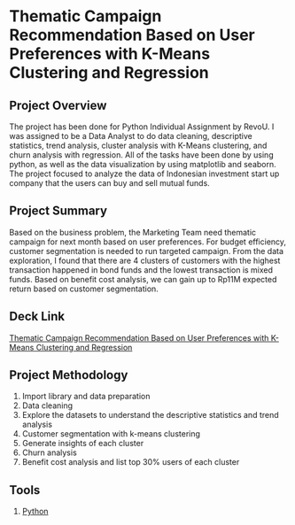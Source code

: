 # Thematic Campaign Recommendation Based on User Preferences with K-Means Clustering and Regression

## Project Overview
The project has been done for Python Individual Assignment by RevoU. I was assigned to be a Data Analyst to do data cleaning, descriptive statistics, trend analysis, cluster analysis with K-Means clustering, and churn analysis with regression. All of the tasks have been done by using python, as well as the data visualization by using matplotlib and seaborn. The project focused to analyze the data of Indonesian investment start up company that the users can buy and sell mutual funds.

## Project Summary
Based on the business problem, the Marketing Team need thematic campaign for next month based on user preferences. For budget efficiency, customer segmentation is needed to run targeted campaign. From the data exploration, I found that there are 4 clusters of customers with the highest transaction happened in bond funds and the lowest transaction is mixed funds. Based on benefit cost analysis, we can gain up to Rp11M expected return based on customer segmentation.

## Deck Link
[Thematic Campaign Recommendation Based on User Preferences with K-Means Clustering and Regression](https://drive.google.com/file/d/1Y5gTkVWP2WWjcvGUgzESEn9RlqoqBkt0/view?usp=sharing)

## Project Methodology
1. Import library and data preparation
2. Data cleaning
3. Explore the datasets to understand the descriptive statistics and trend analysis
4. Customer segmentation with k-means clustering
5. Generate insights of each cluster
6. Churn analysis
7. Benefit cost analysis and list top 30% users of each cluster

## Tools
1. [Python](https://colab.research.google.com/drive/16HjWB7XxQAoM97qtDePay6xXQp_KAUWG#scrollTo=Pq3ARncjIuby)
